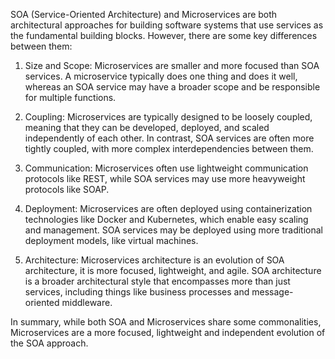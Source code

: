 
SOA (Service-Oriented Architecture) and Microservices are both architectural approaches for building software systems that use services as the fundamental building blocks. However, there are some key differences between them:

1. Size and Scope: Microservices are smaller and more focused than SOA services. A microservice typically does one thing and does it well, whereas an SOA service may have a broader scope and be responsible for multiple functions.

2. Coupling: Microservices are typically designed to be loosely coupled, meaning that they can be developed, deployed, and scaled independently of each other. In contrast, SOA services are often more tightly coupled, with more complex interdependencies between them.

3. Communication: Microservices often use lightweight communication protocols like REST, while SOA services may use more heavyweight protocols like SOAP.

4. Deployment: Microservices are often deployed using containerization technologies like Docker and Kubernetes, which enable easy scaling and management. SOA services may be deployed using more traditional deployment models, like virtual machines.

5. Architecture: Microservices architecture is an evolution of SOA architecture, it is more focused, lightweight, and agile. SOA architecture is a broader architectural style that encompasses more than just services, including things like business processes and message-oriented middleware.

In summary, while both SOA and Microservices share some commonalities, Microservices are a more focused, lightweight and independent evolution of the SOA approach.
